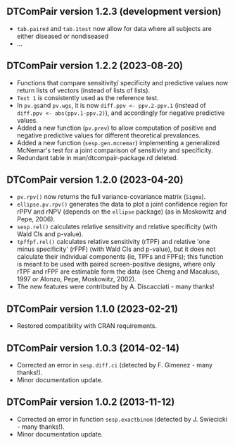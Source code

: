 ## DTComPair version 1.2.3 (development version)

- `tab.paired` and `tab.1test` now allow for data where all subjects are either diseased or nondiseased
- ...

## DTComPair version 1.2.2 (2023-08-20)

- Functions that compare sensitivity/ specificity and predictive values now return lists of vectors (instead of lists of lists).
- `Test 1` is consistently used as the reference test.
- In `pv.gs`and `pv.wgs`, it is now `diff.ppv <- ppv.2-ppv.1` (instead of `diff.ppv <- abs(ppv.1-ppv.2)`), and accordingly for negative predictive values.
- Added a new function (`pv.prev`) to allow computation of positive and negative predictive values for different theoretical prevalances.
- Added a new function (`sesp.gen.mcnemar`) implementing a generalized McNemar's test for a joint comparison of sensitivity and specificity.
- Redundant table in man/dtcompair-package.rd deleted.

## DTComPair version 1.2.0 (2023-04-20)

- `pv.rpv()` now returns the full variance-covariance matrix (`Sigma`).
- `ellipse.pv.rpv()` generates the data to plot a joint confidence region for rPPV and rNPV (depends on the `ellipse` package) (as in Moskowitz and Pepe, 2006).
- `sesp.rel()` calculates relative sensitivity and relative specificity (with Wald CIs and p-value).
- `tpffpf.rel()` calculates relative sensitivity (rTPF) and relative 'one minus specificity' (rFPF) (with Wald CIs and p-value), but it does not calculate their individual components (ie, TPFs and FPFs); this function is meant to be used with paired screen-positive designs, where only rTPF and rFPF are estimable form the data (see Cheng and Macaluso, 1997 or Alonzo, Pepe, Moskowitz, 2002).
- The new features were contributed by A. Discacciati - many thanks!
    
    
## DTComPair version 1.1.0 (2023-02-21)

- Restored compatibility with CRAN requirements.

    
## DTComPair version 1.0.3 (2014-02-14)

- Corrected an error in `sesp.diff.ci` (detected by F. Gimenez - many thanks!).
- Minor documentation update.


## DTComPair version 1.0.2 (2013-11-12)

- Corrected an error in function `sesp.exactbinom` (detected by J. Swiecicki - many thanks!).
- Minor documentation update.
